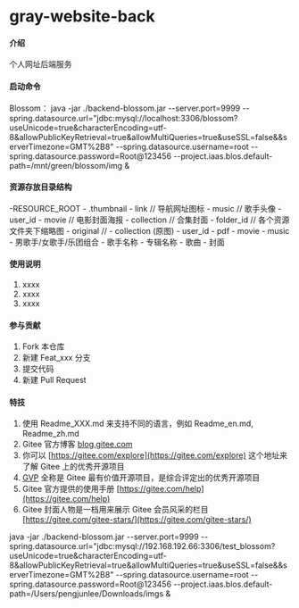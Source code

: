# gray-website-back

#### 介绍
个人网址后端服务

#### 启动命令
Blossom：
java -jar ./backend-blossom.jar --server.port=9999 --spring.datasource.url="jdbc:mysql://localhost:3306/blossom?useUnicode=true&characterEncoding=utf-8&allowPublicKeyRetrieval=true&allowMultiQueries=true&useSSL=false&&serverTimezone=GMT%2B8" --spring.datasource.username=root --spring.datasource.password=Root@123456 --project.iaas.blos.default-path=/mnt/green/blossom/img &

#### 资源存放目录结构

-RESOURCE_ROOT
    - .thumbnail
        - link // 导航网址图标
        - music // 歌手头像
        - user_id 
            - movie // 电影封面海报
        - collection // 合集封面
        - folder_id // 各个资源文件夹下缩略图
        - original // 
            - collection (原图)
    - user_id
        - pdf
        - movie
    - music
        - 男歌手/女歌手/乐团组合
            - 歌手名称
                - 专辑名称
                    - 歌曲
                    - 封面

#### 使用说明
                
1.  xxxx
2.  xxxx
3.  xxxx

#### 参与贡献

1.  Fork 本仓库
2.  新建 Feat_xxx 分支
3.  提交代码
4.  新建 Pull Request


#### 特技

1.  使用 Readme\_XXX.md 来支持不同的语言，例如 Readme\_en.md, Readme\_zh.md
2.  Gitee 官方博客 [blog.gitee.com](https://blog.gitee.com)
3.  你可以 [https://gitee.com/explore](https://gitee.com/explore) 这个地址来了解 Gitee 上的优秀开源项目
4.  [GVP](https://gitee.com/gvp) 全称是 Gitee 最有价值开源项目，是综合评定出的优秀开源项目
5.  Gitee 官方提供的使用手册 [https://gitee.com/help](https://gitee.com/help)
6.  Gitee 封面人物是一档用来展示 Gitee 会员风采的栏目 [https://gitee.com/gitee-stars/](https://gitee.com/gitee-stars/)




java -jar ./backend-blossom.jar --server.port=9999 --spring.datasource.url="jdbc:mysql://192.168.192.66:3306/test_blossom?useUnicode=true&characterEncoding=utf-8&allowPublicKeyRetrieval=true&allowMultiQueries=true&useSSL=false&&serverTimezone=GMT%2B8" --spring.datasource.username=root --spring.datasource.password=Root@123456 --project.iaas.blos.default-path=/Users/pengjunlee/Downloads/imgs &